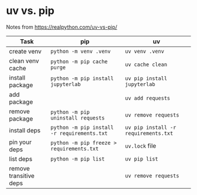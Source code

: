 # uv vs. pip

Notes from https://realpython.com/uv-vs-pip/

Task|pip|uv
----|---|--
create venv|`python -m venv .venv`|`uv venv .venv`
clean venv cache|`python -m pip cache purge`|`uv cache clean`
install package|`python -m pip install jupyterlab`|`uv pip install jupyterlab`
add package||`uv add requests`
remove package|`python -m pip uninstall requests`|`uv remove requests`
install deps|`python -m pip install -r requirements.txt`|`uv pip install -r requirements.txt`
pin your deps|`python -m pip freeze > requirements.txt`|`uv.lock` file
list deps|`python -m pip list`|`uv pip list`
remove transitive deps||`uv remove requests`